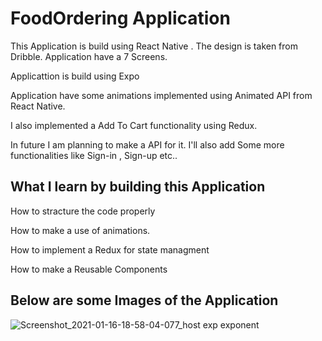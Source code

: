 # FoodOrdering Application 

 This Application is build using React Native . The design is taken from Dribble. Application have a 7 Screens.
 
 
 Applicattion is build using Expo


 Application have some animations implemented using Animated API from React Native.


 I also implemented a Add To Cart functionality using Redux.


 In future I am planning to make a API for it. I'll also add Some more functionalities like Sign-in , Sign-up etc..


## What I learn by building this Application

How to stracture the code properly

How to make a use of animations.

How to implement a Redux for state managment

How to make a Reusable Components 

## Below are some Images of the Application

![Screenshot_2021-01-16-18-58-04-077_host exp exponent](https://user-images.githubusercontent.com/56273302/104813954-530e7e80-5832-11eb-9ac6-4d176f8c803e.jpg)
